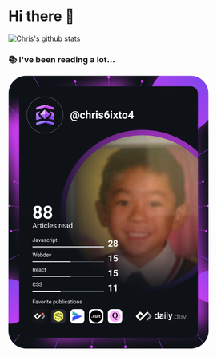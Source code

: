 # Hi there 👋

[![Chris's github stats](https://github-readme-stats.vercel.app/api?username=cxs7700&count_private=true&show_icons=true&theme=blueberry)](https://github.com/anuraghazra/github-readme-stats)

### 📚 I've been reading a lot...
<a href="https://app.daily.dev/chris6to4"><img src="https://github.com/cxs7700/cxs7700/blob/main/devcard.svg" width="400" alt="Chris's Dev Card"/></a>

<!--
**cxs7700/cxs7700** is a ✨ _special_ ✨ repository because its `README.md` (this file) appears on your GitHub profile.

Here are some ideas to get you started:

- 🔭 I’m currently working on ...
- 🌱 I’m currently learning ...
- 👯 I’m looking to collaborate on ...
- 🤔 I’m looking for help with ...
- 💬 Ask me about ...
- 📫 How to reach me: ...
- 😄 Pronouns: ...
- ⚡ Fun fact: ...
-->
